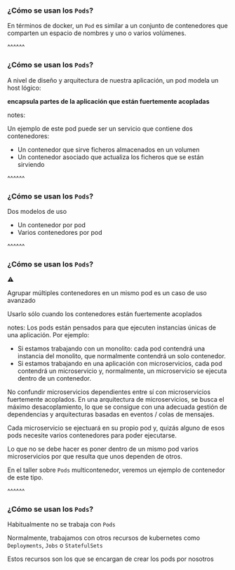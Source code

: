 ### ¿Cómo se usan los `Pods`?

En términos de docker, un `Pod` es similar a un conjunto de contenedores que
comparten un espacio de nombres y uno o varios volúmenes.

^^^^^^

### ¿Cómo se usan los `Pods`?

A nivel de diseño y arquitectura de nuestra aplicación, un pod modela un host
lógico:

**encapsula partes de la aplicación que están fuertemente acopladas**

notes: 

Un ejemplo de este pod puede ser un servicio que contiene dos contenedores:
* Un contenedor que sirve ficheros almacenados en un volumen
* Un contenedor asociado que actualiza los ficheros que se están sirviendo

^^^^^^

### ¿Cómo se usan los `Pods`?

Dos modelos de uso

* Un contenedor por pod
* Varios contenedores por pod

^^^^^^

### ¿Cómo se usan los `Pods`?

⚠️

Agrupar múltiples contenedores en un mismo pod es un caso de uso avanzado

Usarlo sólo cuando los contenedores están fuertemente acoplados

notes:
Los pods están pensados para que ejecuten instancias únicas de una aplicación. Por ejemplo:
* Si estamos trabajando con un monolito: cada pod contendrá una instancia del monolito,
que normalmente contendrá un solo contenedor.
* Si estamos trabajando en una aplicación con microservicios, cada pod contendrá un
microservicio y, normalmente, un microservicio se ejecuta dentro de un contenedor.

No confundir microservicios dependientes entre sí con microservicios fuertemente acoplados.
En una arquitectura de microservicios, se busca el máximo desacoplamiento, lo que se consigue con
una adecuada gestión de dependencias y arquitecturas basadas en eventos / colas de mensajes.

Cada microservicio se ejectuará en su propio pod y, quizás alguno de esos pods necesite varios
contenedores para poder ejecutarse.

Lo que no se debe hacer es poner dentro de un mismo pod varios microservicios por que 
resulta que unos dependen de otros.

En el taller sobre `Pods` multicontenedor, veremos un ejemplo de contenedor de este tipo.

^^^^^^

### ¿Cómo se usan los `Pods`?

Habitualmente no se trabaja con `Pods`

Normalmente, trabajamos con otros recursos de kubernetes como `Deployments`, `Jobs` o `StatefulSets`

Estos recursos son los que se encargan de crear los pods por nosotros
